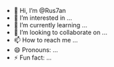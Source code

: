 - 👋 Hi, I’m @Rus7an
- 👀 I’m interested in ...
- 🌱 I’m currently learning ...
- 💞️ I’m looking to collaborate on ...
- 📫 How to reach me ...
- 😄 Pronouns: ...
- ⚡ Fun fact: ...

<!---
Rus7an/Rus7an is a ✨ special ✨ repository because its `README.md` (this file) appears on your GitHub profile.
You can click the Preview link to take a look at your changes.
--->

